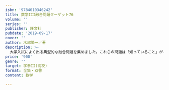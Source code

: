 ```yaml
---
isbn: '9784010346242'
title: 数学III融合問題ターゲット76
volume: ''
series: ''
publisher: 旺文社
pubdate: '2019-09-17'
cover: ''
author: 木部陽一／著
description: >-
  大学入試によく出る典型的な融合問題を集めました。これらの問題は「知っていること」がとても大切です。つまり大学入試の基礎知識と言えるでしょう。本書にざっと目を通しておくだけでも、かなり違ってくるはずです。
price: '900'
genre: ''
target: 学参II(高校)
format: 全集・双書
content: 数学

---
```

